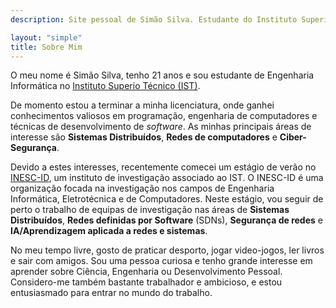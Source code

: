 ```yaml
---
description: Site pessoal de Simão Silva. Estudante do Instituto Superior Técnico

layout: "simple"
title: Sobre Mim
---
```


O meu nome é Simão Silva, tenho 21 anos e sou estudante de Engenharia Informática no [Instituto Superio Técnico (IST)](https://tecnico.ulisboa.pt/pt/).

<pr>

De momento estou a terminar a minha licenciatura, onde ganhei conhecimentos valiosos em programação, engenharia de computadores e técnicas de desenvolvimento de _software_. As minhas principais áreas de interesse são **Sistemas Distribuídos**, **Redes de computadores** e **Ciber-Segurança**.

<pr>

Devido a estes interesses, recentemente comecei um estágio de verão no [INESC-ID](https://www.inesc-id.pt/), um instituto de investigação associado ao IST. O INESC-ID é uma organização focada na investigação nos campos de Engenharia Informática, Eletrotécnica e de Computadores. Neste estágio, vou seguir de perto o trabalho de equipas de investigação nas áreas de **Sistemas Distribuídos**, **Redes definidas por Software** (SDNs), **Segurança de redes** e **IA/Aprendizagem aplicada a redes e sistemas**.

<pr>

No meu tempo livre, gosto de praticar desporto, jogar video-jogos, ler livros e sair com amigos. Sou uma pessoa curiosa e tenho grande interesse em aprender sobre Ciência, Engenharia ou Desenvolvimento Pessoal. Considero-me também bastante trabalhador e ambicioso, e estou entusiasmado para entrar no mundo do trabalho.